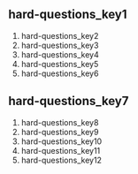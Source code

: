 ## hard-questions_key1
1. hard-questions_key2
2. hard-questions_key3
3. hard-questions_key4
4. hard-questions_key5
5. hard-questions_key6
## hard-questions_key7
1. hard-questions_key8
2. hard-questions_key9
3. hard-questions_key10
4. hard-questions_key11
5. hard-questions_key12
